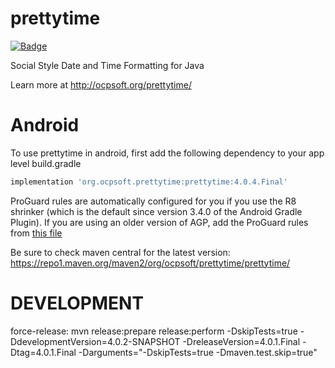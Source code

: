 prettytime
==========
[![Badge](http://www.libtastic.com/static/osbadges/152.png)](http://www.libtastic.com/technology/152/)

Social Style Date and Time Formatting for Java

Learn more at http://ocpsoft.org/prettytime/

Android
=======
To use prettytime in android, first add the following dependency to your app level build.gradle

```groovy
implementation 'org.ocpsoft.prettytime:prettytime:4.0.4.Final'
```

ProGuard rules are automatically configured for you if you use the R8 shrinker (which is the default since version 3.4.0 of the Android Gradle Plugin). If you are using an older version of AGP, add the ProGuard rules from [this file](core/src/main/resources/META-INF/proguard/prettytime.pro)

Be sure to check maven central for the latest version: https://repo1.maven.org/maven2/org/ocpsoft/prettytime/prettytime/

DEVELOPMENT
===========
force-release: mvn release:prepare release:perform -DskipTests=true -DdevelopmentVersion=4.0.2-SNAPSHOT -DreleaseVersion=4.0.1.Final -Dtag=4.0.1.Final -Darguments="-DskipTests=true -Dmaven.test.skip=true"
